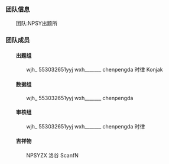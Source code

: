 <html lang="zh">

<head>       
  
  <title>洛谷-NPSY出题所-官方网站</title>
  
  <style type="text/css">
    
    body {background-image: url(http://img3.imgtn.bdimg.com/it/u=3572518118,600855199&fm=26&gp=0.jpg);}
    
    p.line {text-indent: 2em;}
    
    p.line2 {text-indent: 4em;}
    
    h4.line {text-indent: 2em;}
    
    p.delete {text-decoration: line-through;}
  
  </style>

</head>

<body>
  
  <h3>团队信息</h3>
    
  <p class="line">团队:<a herf="https://www.luogu.com.cn/team/25027">NPSY出题所</a>
    
  <h3>团队成员</h3>
    
  <h4 class="line">出题组</h4>

  <p class="line2">wjh_  553032651yyj  wxh_______  chenpengda  时律  Konjak</p>
    
  <h4 class="line">数据组</h4>
      
  <p class="line2">wjh_  553032651yyj  wxh_______  chenpengda</p>
    
  <h4 class="line">审核组</h4>
         
  <p class="line2">wjh_  553032651yyj  wxh_______  chenpengda  时律</p>
    
  <h4 class="line">吉祥物</h4>
      
  <p class="line2">NPSYZX  洛谷  ScanfN</p>
  
</body>

</html>
